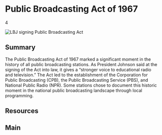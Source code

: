 # Public Broadcasting Act of 1967

4

![LBJ signing Public Broadcasting Act](https://s3.amazonaws.com/americanarchive.org/exhibits/AAPB_Exhibit_StationHistories_image3.jpg)



## Summary
The Public Broadcasting Act of 1967 marked a significant moment in the history of all public broadcasting stations. As President Johnson said at the signing of the Act into law, it gives a  “stronger voice to educational radio and television.” The Act led to the establishment of the Corporation for Public Broadcasting (CPB), the Public Broadcasting Service (PBS), and National Public Radio (NPR). Some stations chose to document this historic moment in the national public broadcasting landscape through local programming.

## Resources

## Main


